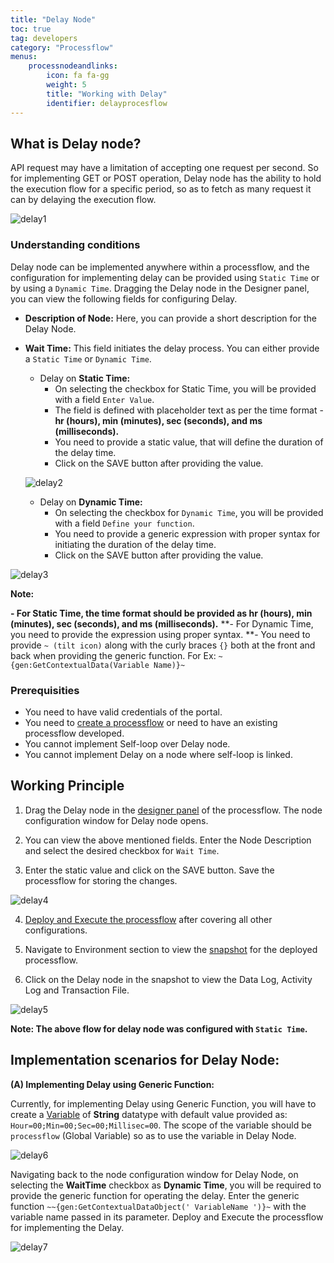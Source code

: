 ```yaml
---
title: "Delay Node"
toc: true
tag: developers
category: "Processflow"
menus: 
    processnodeandlinks:
        icon: fa fa-gg
        weight: 5
        title: "Working with Delay" 
        identifier: delayprocesflow
---
```


## What is Delay node?

API request may have a limitation of accepting one request per second. So for implementing GET or POST operation, Delay node has the ability to hold the execution flow for a specific period, so as to fetch as many request it can by delaying the execution flow.

![delay1](\staticfiles\processflow\media\delay1.PNG)

### Understanding conditions

Delay node can be implemented anywhere within a processflow, and the configuration for implementing delay can be provided using `Static Time` or by using a `Dynamic Time`.
Dragging the Delay node in the Designer panel, you can view the following fields for configuring Delay.

- **Description of Node:** Here, you can provide a short description for the Delay Node.
- **Wait Time:** This field initiates the delay process. You can either provide a `Static Time` or `Dynamic Time`.

    - Delay on **Static Time:**
        - On selecting the checkbox for Static Time, you will be provided with a field `Enter Value`.
        - The field is defined with placeholder text as per the time format - **hr (hours), min (minutes), sec (seconds), and ms (milliseconds).**
        - You need to provide a static value, that will define the duration of the delay time.
        - Click on the SAVE button after providing the value.

    ![delay2](\staticfiles\processflow\media\delay2.PNG)

    - Delay on **Dynamic Time:**
        - On selecting the checkbox for `Dynamic Time`, you will be provided with a field `Define your function`.
        - You need to provide a generic expression with proper syntax for initiating the duration of the delay time.
        - Click on the SAVE button after providing the value.

![delay3](\staticfiles\processflow\media\delay3.PNG)

**Note:**

**- For Static Time, the time format should be provided as hr (hours), min (minutes), sec (seconds), and ms (milliseconds).**
**- For Dynamic Time, you need to provide the expression using proper syntax.
**- You need to provide `~ (tilt icon)` along with the curly braces `{}` both at the front and back when providing the generic function. For Ex: `~{gen:GetContextualData(Variable Name)}~`

### Prerequisities

- You need to have valid credentials of the portal.
- You need to [create a processflow](/processflow/creating-processflow/) or need to have an existing processflow developed.
- You cannot implement Self-loop over Delay node.
- You cannot implement Delay on a node where self-loop is linked.

## Working Principle

1) Drag the Delay node in the [designer panel](/processflow/designer-processflow/) of the processflow. The node configuration window for Delay node opens.

2) You can view the above mentioned fields. Enter the Node Description and select the desired checkbox for `Wait Time`.

3) Enter the static value and click on the SAVE button. Save the processflow for storing the changes.

![delay4](\staticfiles\processflow\media\delay4.PNG)

4) [Deploy and Execute the processflow](/processflow/deploying-and-executing-processfloww/) after covering all other configurations.

5) Navigate to Environment section to view the [snapshot](/processflow/snapshot-processflow/) for the deployed processflow.

6) Click on the Delay node in the snapshot to view the Data Log, Activity Log and Transaction File.

![delay5](\staticfiles\processflow\media\delay5.PNG)

**Note: The above flow for delay node was configured with `Static Time`.**

## Implementation scenarios for Delay Node:

**(A) Implementing Delay using Generic Function:**

Currently, for implementing Delay using Generic Function, you will have to create a [Variable](/processflow/working-with-variable/#creating-variable) of **String** datatype with default value provided as: `Hour=00;Min=00;Sec=00;Millisec=00`. The scope of the variable should be `processflow` (Global Variable) so as to use the variable in Delay Node.

![delay6](\staticfiles\processflow\media\delay6.PNG)

Navigating back to the node configuration window for Delay Node, on selecting the **WaitTime** checkbox as **Dynamic Time**, you will be required to provide the generic function for operating the delay. Enter the generic function `~~{gen:GetContextualDataObject(' VariableName ')}~` with the variable name passed in its parameter. 
Deploy and Execute the processflow for implementing the Delay.

![delay7](\staticfiles\processflow\media\delay7.PNG)
